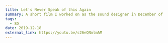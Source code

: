 ```yaml
---
title: Let's Never Speak of this Again
summary: A short film I worked on as the sound designer in December of 2019 (with one day of day-playing sound recordist). The “sound mixer” credit here also encompasses dialogue editing and sound mixing. I don’t know much about college parties, but a friend told me that this really captured the awkwardness of them.
tags:
  - SD
date: 2019-12-18
external_link: https://youtu.be/s26eQNnlmAM
---
```

